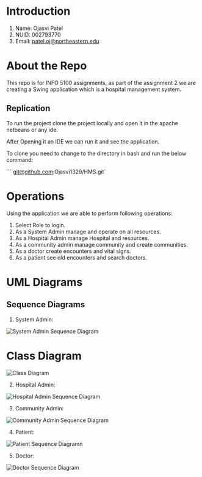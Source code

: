 # Introduction
1. Name: Ojasvi Patel
2. NUID: 002793770
3. Email: patel.oj@northeastern.edu

# About the Repo

This repo is for INFO 5100 assignments, as part of the assignment 2 we are creating a Swing application which is a hospital management system.

## Replication

To run the project clone the project locally and open it in the apache netbeans or any ide.

After Opening it an IDE we can run it and see the application.

To clone you need to change to the directory in bash and run the below command:

``` git@github.com:Ojasvi1329/HMS.git`

# Operations 

Using the application we are able to perform following operations:

1. Select Role to login.
2. As a System Admin manage and operate on all resources.
3. As a Hospital Admin manage Hospital and resources.
4. As a community admin manage community and create communities.
5. As a doctor create encounters and vital signs.
6. As a patient see old encounters and search doctors.






# UML Diagrams

## Sequence Diagrams

1. System Admin:

![System Admin Sequence Diagram](https://github.com/Ojasvi1329/HMS/blob/main/HMS/sequence%20Diagram/system_admin.drawio.png)

# Class Diagram

![Class Diagram](https://github.com/Ojasvi1329/HMS/blob/main/HMS/class/assignment2_class.png)

2. Hospital Admin:

![Hospital Admin Sequence Diagram](https://github.com/Ojasvi1329/HMS/blob/main/HMS/sequence%20Diagram/hospital_admin.drawio.png)

3. Community Admin: 

![Community Admin Sequence Diagram](https://github.com/Ojasvi1329/HMS/blob/main/HMS/sequence%20Diagram/community_admin.drawio.png)

4. Patient:

![Patient Sequence Diagramn](https://github.com/Ojasvi1329/HMS/blob/main/HMS/sequence%20Diagram/Patient_sq.png)

5. Doctor:

![Doctor Sequence Diagram](https://github.com/Ojasvi1329/HMS/blob/main/HMS/sequence%20Diagram/doctor_sq.png)





